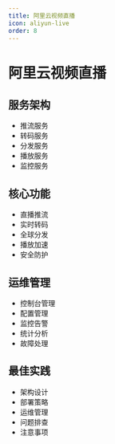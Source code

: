 ```yaml
---
title: 阿里云视频直播
icon: aliyun-live
order: 8
---
```


# 阿里云视频直播

## 服务架构
- 推流服务
- 转码服务
- 分发服务
- 播放服务
- 监控服务

## 核心功能
- 直播推流
- 实时转码
- 全球分发
- 播放加速
- 安全防护

## 运维管理
- 控制台管理
- 配置管理
- 监控告警
- 统计分析
- 故障处理

## 最佳实践
- 架构设计
- 部署策略
- 运维管理
- 问题排查
- 注意事项
